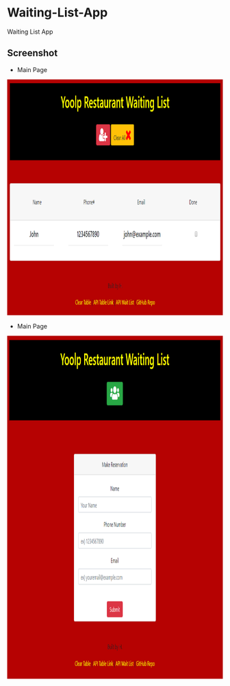 # Waiting-List-App

Waiting List App

## Screenshot
* Main Page
<p align="center">
  <img width="1000" height="550" src="./images/mainPage.PNG">
</p>

* Main Page
<p align="center">
  <img width="1000" height="800" src="./images/reservationPage.PNG">
</p>